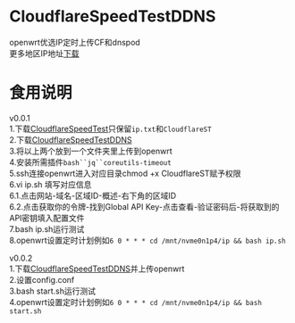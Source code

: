 # CloudflareSpeedTestDDNS
openwrt优选IP定时上传CF和dnspod  
更多地区IP地址[下载](https://zip.baipiao.eu.org)
# 食用说明
v0.0.1  
1.下载[CloudflareSpeedTest](https://github.com/XIU2/CloudflareSpeedTest/releases)只保留`ip.txt`和`CloudflareST`  
2.下载[CloudflareSpeedTestDDNS](https://github.com/Jason6111/CloudflareSpeedTestDDNS/releases/download/0.0.1/CloudflareSpeedTestDDNS.zip)  
3.将以上两个放到一个文件夹里上传到openwrt  
4.安装所需插件`bash``jq``coreutils-timeout`  
5.ssh连接openwrt进入对应目录chmod +x CloudflareST赋予权限  
6.vi ip.sh 填写对应信息  
6.1.点击网站-域名-区域ID-概述-右下角的区域ID  
6.2.点击获取你的令牌-找到Global API Key-点击查看-验证密码后-将获取到的API密钥填入配置文件  
7.bash ip.sh运行测试  
8.openwrt设置定时计划例如`6 0 * * * cd /mnt/nvme0n1p4/ip && bash ip.sh`

v0.0.2  
1.下载[CloudflareSpeedTestDDNS](https://github.com/Jason6111/CloudflareSpeedTestDDNS/releases/download/0.0.2/CloudflareSpeedTestDDNS-0.0.2.zip)并上传openwrt  
2.设置config.conf  
3.bash start.sh运行测试  
4.openwrt设置定时计划例如`6 0 * * * cd /mnt/nvme0n1p4/ip && bash start.sh`
